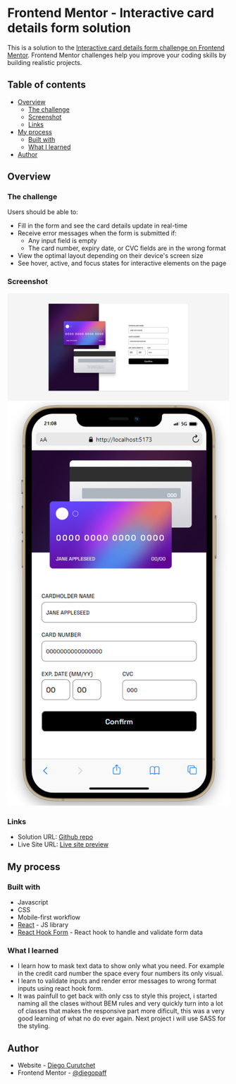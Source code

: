 # Frontend Mentor - Interactive card details form solution

This is a solution to the [Interactive card details form challenge on Frontend Mentor](https://www.frontendmentor.io/challenges/interactive-card-details-form-XpS8cKZDWw). Frontend Mentor challenges help you improve your coding skills by building realistic projects. 

## Table of contents

- [Overview](#overview)
  - [The challenge](#the-challenge)
  - [Screenshot](#screenshot)
  - [Links](#links)
- [My process](#my-process)
  - [Built with](#built-with)
  - [What I learned](#what-i-learned)
- [Author](#author)


## Overview

### The challenge

Users should be able to:

- Fill in the form and see the card details update in real-time
- Receive error messages when the form is submitted if:
  - Any input field is empty
  - The card number, expiry date, or CVC fields are in the wrong format
- View the optimal layout depending on their device's screen size
- See hover, active, and focus states for interactive elements on the page

### Screenshot

![Desktop](./public/screenShot_desktop.png)
![Mobile](./public/screenShot_mobile.png)


### Links

- Solution URL: [Github repo](https://github.com/diegopaff/Frontend_Mentor_ch03)
- Live Site URL: [Live site preview](https://frontendcha03.netlify.app/)

## My process

### Built with

- Javascript
- CSS
- Mobile-first workflow
- [React](https://reactjs.org/) - JS library
- [React Hook Form](https://react-hook-form.com/) - React hook to handle and validate form data



### What I learned

- I learn how to mask text data to show only what you need. For example in the credit card number the space every four numbers its only visual.
- I learn to validate inputs and render error messages to wrong format inputs using react hook form.
- It was painfull to get back with only css to style this project, i started naming all the clases without BEM rules and very quickly turn into a lot of classes that makes the responsive part more dificult, this was a very good learning of what no do ever again. Next project i will use SASS for the styling.


## Author

- Website - [Diego Curutchet](https://diegocurutchetdev.netlify.app/)
- Frontend Mentor - [@diegopaff](https://www.frontendmentor.io/profile/diegopaff)





